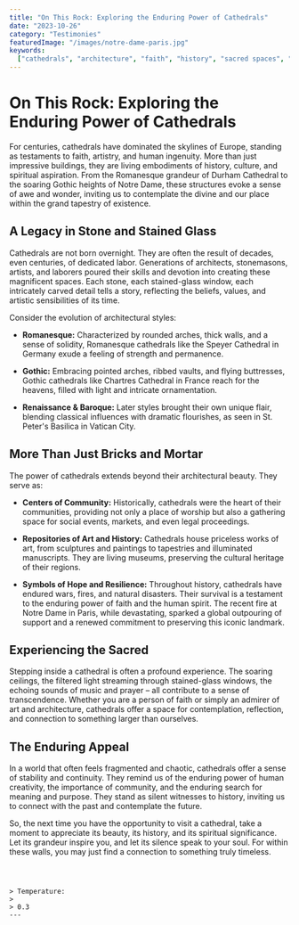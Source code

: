 ```yaml
---
title: "On This Rock: Exploring the Enduring Power of Cathedrals"
date: "2023-10-26"
category: "Testimonies"
featuredImage: "/images/notre-dame-paris.jpg"
keywords:
  ["cathedrals", "architecture", "faith", "history", "sacred spaces", "Europe"]
---
```


# On This Rock: Exploring the Enduring Power of Cathedrals

For centuries, cathedrals have dominated the skylines of Europe, standing as testaments to faith, artistry, and human ingenuity. More than just impressive buildings, they are living embodiments of history, culture, and spiritual aspiration. From the Romanesque grandeur of Durham Cathedral to the soaring Gothic heights of Notre Dame, these structures evoke a sense of awe and wonder, inviting us to contemplate the divine and our place within the grand tapestry of existence.

## A Legacy in Stone and Stained Glass

Cathedrals are not born overnight. They are often the result of decades, even centuries, of dedicated labor. Generations of architects, stonemasons, artists, and laborers poured their skills and devotion into creating these magnificent spaces. Each stone, each stained-glass window, each intricately carved detail tells a story, reflecting the beliefs, values, and artistic sensibilities of its time.

Consider the evolution of architectural styles:

- **Romanesque:** Characterized by rounded arches, thick walls, and a sense of solidity, Romanesque cathedrals like the Speyer Cathedral in Germany exude a feeling of strength and permanence.

- **Gothic:** Embracing pointed arches, ribbed vaults, and flying buttresses, Gothic cathedrals like Chartres Cathedral in France reach for the heavens, filled with light and intricate ornamentation.

- **Renaissance & Baroque:** Later styles brought their own unique flair, blending classical influences with dramatic flourishes, as seen in St. Peter's Basilica in Vatican City.

## More Than Just Bricks and Mortar

The power of cathedrals extends beyond their architectural beauty. They serve as:

- **Centers of Community:** Historically, cathedrals were the heart of their communities, providing not only a place of worship but also a gathering space for social events, markets, and even legal proceedings.

- **Repositories of Art and History:** Cathedrals house priceless works of art, from sculptures and paintings to tapestries and illuminated manuscripts. They are living museums, preserving the cultural heritage of their regions.

- **Symbols of Hope and Resilience:** Throughout history, cathedrals have endured wars, fires, and natural disasters. Their survival is a testament to the enduring power of faith and the human spirit. The recent fire at Notre Dame in Paris, while devastating, sparked a global outpouring of support and a renewed commitment to preserving this iconic landmark.

## Experiencing the Sacred

Stepping inside a cathedral is often a profound experience. The soaring ceilings, the filtered light streaming through stained-glass windows, the echoing sounds of music and prayer – all contribute to a sense of transcendence. Whether you are a person of faith or simply an admirer of art and architecture, cathedrals offer a space for contemplation, reflection, and connection to something larger than ourselves.

## The Enduring Appeal

In a world that often feels fragmented and chaotic, cathedrals offer a sense of stability and continuity. They remind us of the enduring power of human creativity, the importance of community, and the enduring search for meaning and purpose. They stand as silent witnesses to history, inviting us to connect with the past and contemplate the future.

So, the next time you have the opportunity to visit a cathedral, take a moment to appreciate its beauty, its history, and its spiritual significance. Let its grandeur inspire you, and let its silence speak to your soul. For within these walls, you may just find a connection to something truly timeless.

```



> Temperature:
>
> 0.3
---

```
